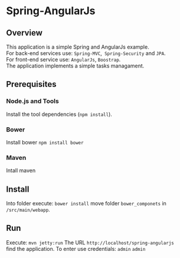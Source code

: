 # Spring-AngularJs

## Overview

This application is a simple Spring and AngularJs example.<br>
For  back-end services  use: `Spring-MVC`,` Spring-Security` and `JPA`.<br>
For front-end service use: `AngularJs`, `Boostrap`.<br>
The application implements a simple tasks managament.

## Prerequisites


### Node.js and Tools

Install the tool dependencies (`npm install`).

### Bower
Install bower `npm install bower`

### Maven
Intall maven

## Install
 Into folder execute:
 `bower install`
 move folder `bower_componets` in `/src/main/webapp`.

 
## Run
 Execute:
 `mvn jetty:run`
The URL `http://localhost/spring-angularjs`<br>
 find the application. To enter use credentials: `admin` `admin`
 